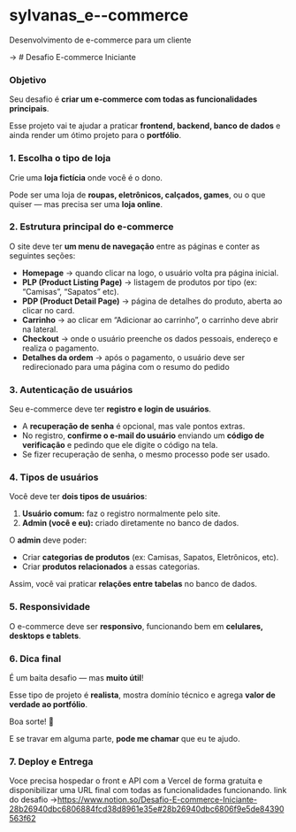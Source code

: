 # sylvanas_e--commerce
Desenvolvimento de e-commerce para um cliente 

-> # Desafio E-commerce Iniciante

### **Objetivo**

Seu desafio é **criar um e-commerce com todas as funcionalidades principais**.

Esse projeto vai te ajudar a praticar **frontend, backend, banco de dados** e ainda render um ótimo projeto para o **portfólio**.

### **1. Escolha o tipo de loja**

Crie uma **loja fictícia** onde você é o dono.

Pode ser uma loja de **roupas, eletrônicos, calçados, games**, ou o que quiser — mas precisa ser uma **loja online**.

### **2. Estrutura principal do e-commerce**

O site deve ter **um menu de navegação** entre as páginas e conter as seguintes seções:

- **Homepage** → quando clicar na logo, o usuário volta pra página inicial.
- **PLP (Product Listing Page)** → listagem de produtos por tipo (ex: “Camisas”, “Sapatos” etc).
- **PDP (Product Detail Page)** → página de detalhes do produto, aberta ao clicar no card.
- **Carrinho** → ao clicar em “Adicionar ao carrinho”, o carrinho deve abrir na lateral.
- **Checkout** → onde o usuário preenche os dados pessoais, endereço e realiza o pagamento.
- **Detalhes da ordem** → após o pagamento, o usuário deve ser redirecionado para uma página com o resumo do pedido

### **3. Autenticação de usuários**

Seu e-commerce deve ter **registro e login de usuários**.

- A **recuperação de senha** é opcional, mas vale pontos extras.
- No registro, **confirme o e-mail do usuário** enviando um **código de verificação** e pedindo que ele digite o código na tela.
- Se fizer recuperação de senha, o mesmo processo pode ser usado.

### **4. Tipos de usuários**

Você deve ter **dois tipos de usuários**:

1. **Usuário comum:** faz o registro normalmente pelo site.
2. **Admin (você e eu):** criado diretamente no banco de dados.

O **admin** deve poder:

- Criar **categorias de produtos** (ex: Camisas, Sapatos, Eletrônicos, etc).
- Criar **produtos relacionados** a essas categorias.

Assim, você vai praticar **relações entre tabelas** no banco de dados.

### **5. Responsividade**

O e-commerce deve ser **responsivo**, funcionando bem em **celulares, desktops e tablets**.

### **6. Dica final**

É um baita desafio — mas **muito útil**!

Esse tipo de projeto é **realista**, mostra domínio técnico e agrega **valor de verdade ao portfólio**.

Boa sorte! 🚀

E se travar em alguma parte, **pode me chamar** que eu te ajudo.

### 7. Deploy e Entrega

Voce precisa hospedar o front e API com a Vercel de forma gratuita e disponibilizar uma URL final com todas as funcionalidades funcionando.
link do desafio ->https://www.notion.so/Desafio-E-commerce-Iniciante-28b26940dbc6806884fcd38d8961e35e#28b26940dbc6806f9e5de84390563f62
